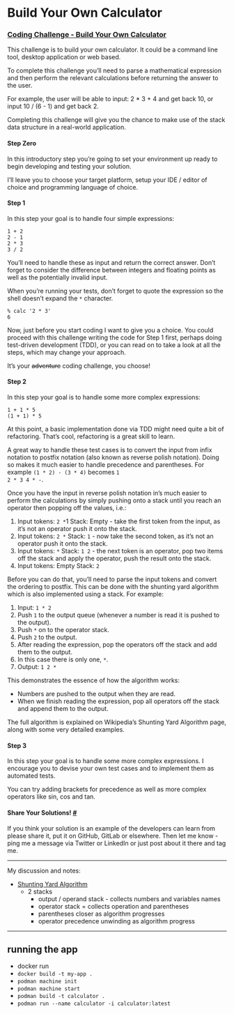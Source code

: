 # Build Your Own Calculator

<!-- <details> -->
<!-- <summary>Challenge ??</summary> -->

### [Coding Challenge - Build Your Own Calculator](https://codingchallenges.fyi/challenges/challenge-calculator/)

This challenge is to build your own calculator. It could be a command line tool, desktop application or web based.

To complete this challenge you’ll need to parse a mathematical expression and then perform the relevant calculations before returning the answer to the user.

For example, the user will be able to input: 2 * 3 + 4 and get back 10, or input 10 / (6 - 1) and get back 2.

Completing this challenge will give you the chance to make use of the stack data structure in a real-world application.

#### Step Zero

In this introductory step you’re going to set your environment up ready to begin developing and testing your solution.

I’ll leave you to choose your target platform, setup your IDE / editor of choice and programming language of choice.

#### Step 1

In this step your goal is to handle four simple expressions:

<pre>
<code>1 + 2
2 - 1
2 * 3
3 / 2 </code>
</pre>

You’ll need to handle these as input and return the correct answer. Don’t forget to consider the difference between integers and floating points as well as the potentially invalid input.

When you’re running your tests, don’t forget to quote the expression so the shell doesn’t expand the <code>*</code> character.

<pre>
<code>% calc '2 * 3'
6</code>
</pre>

Now, just before you start coding I want to give you a choice. You could proceed with this challenge writing the code for Step 1 first, perhaps doing test-driven development (TDD), or you can read on to take a look at all the steps, which may change your approach.

It’s your ~~adventure~~ coding challenge, you choose!

#### Step 2

In this step your goal is to handle some more complex expressions:

<pre>
<code>1 + 1 * 5
(1 + 1) * 5</code>
</pre>

At this point, a basic implementation done via TDD might need quite a bit of refactoring. That’s cool, refactoring is a
great skill to learn.

A great way to handle these test cases is to convert the input from infix notation to postfix notation (also known as
reverse polish notation). Doing so makes it much easier to handle precedence and parentheses. For example
<code>(1 * 2) - (3 * 4)</code> becomes <code>1 2 * 3 4 * -</code>.

Once you have the input in reverse polish notation in’s much easier to perform the calculations by simply pushing onto a
stack until you reach an operator then popping off the values, i.e.:

<ol>
<li>Input tokens: <code>2 *</code>1 Stack: Empty - take the first token from the input, as it’s not an operator push it onto the stack.</li>
<li>Input tokens: <code>2 *</code> Stack: <code>1</code> - now take the second token, as it’s not an operator push it onto the stack.</li>
<li>Input tokens: <code>*</code> Stack: <code>1 2</code> - the next token is an operator, pop two items off the stack and apply the operator, push the result onto the stack.</li>
<li>Input tokens: Empty Stack: <code>2</code></li>
</ol>

Before you can do that, you’ll need to parse the input tokens and convert the ordering to postfix. This can be done with
the shunting yard algorithm which is also implemented using a stack. For example:

<ol>
    <li>Input: <code>1 * 2</code></li>
    <li>Push <code>1</code> to the output queue (whenever a number is read it is pushed to the output).</li>
    <li>Push <code>*</code> on to the operator stack.</li>
    <li>Push <code>2</code> to the output.</li>
    <li>After reading the expression, pop the operators off the stack and add them to the output.</li >
    <li>In this case there is only one, <code>*</code>.</li>
    <li>Output: <code>1 2 *</code></li>
</ol>

This demonstrates the essence of how the algorithm works:

<ul>
<li>Numbers are pushed to the output when they are read.</li>
<li>When we finish reading the expression, pop all operators off the stack and append them to the output.</li>
</ul>

The full algorithm is explained on Wikipedia’s Shunting Yard Algorithm page, along with some very detailed examples.

#### Step 3

In this step your goal is to handle some more complex expressions. I encourage you to devise your own test cases and to
implement them as automated tests.

You can try adding brackets for precedence as well as more complex operators like sin, cos and tan.

#### Share Your Solutions! [#](https://codingchallenges.fyi/challenges/challenge-calculator/#share-your-solutions)

If you think your solution is an example of the developers can learn from please share it, put it on GitHub, GitLab or
elsewhere. Then let me know - ping me a message via Twitter or LinkedIn or just post about it there and tag me.
<!-- </details> -->

<hr/>

My discussion and notes:

- [Shunting Yard Algorithm]( https://en.wikipedia.org/wiki/Shunting_yard_algorithm )
  - 2 stacks
    - output / operand stack - collects numbers and variables names
    - operator stack = collects operation and parentheses
    - parentheses closer as algorithm progresses
    - operator precedence unwinding as algorithm progress

<hr/>

## running the app

- docker run
- `docker build -t my-app .`
- `podman machine init`
- `podman machine start`
- `podman build -t calculator .`
- `podman run --name calculator -i calculator:latest`
